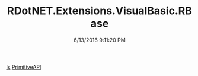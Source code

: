 ﻿---
title: RDotNET.Extensions.VisualBasic.RBase
date: 6/13/2016 9:11:20 PM
---

[Is](T-RDotNET.Extensions.VisualBasic.RBase.Is.html)
[PrimitiveAPI](T-RDotNET.Extensions.VisualBasic.RBase.PrimitiveAPI.html)
